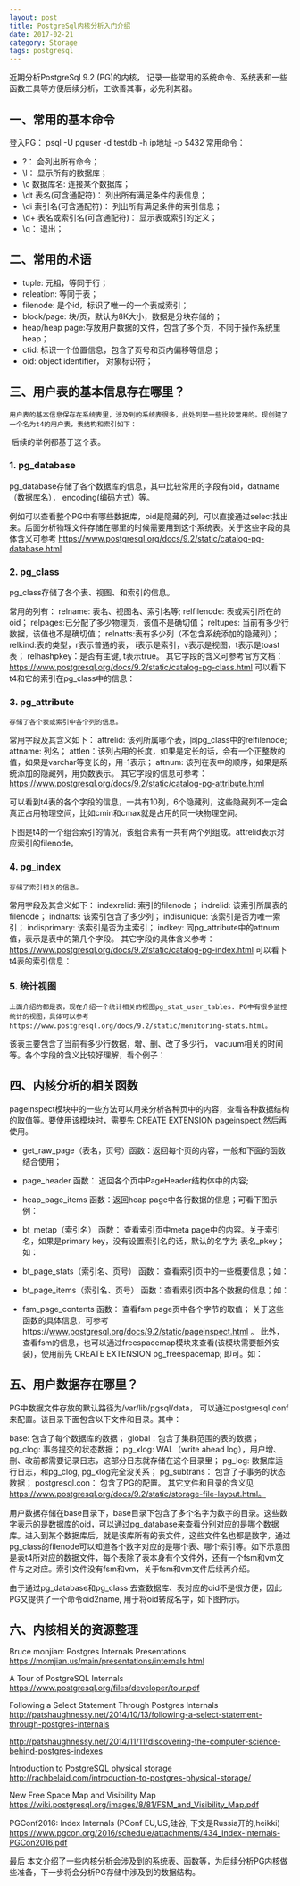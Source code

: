 ```yaml
---
layout: post
title: PostgreSql内核分析入门介绍
date: 2017-02-21
category: Storage
tags: postgresql
---
```



近期分析PostgreSql 9.2 (PG)的内核， 记录一些常用的系统命令、系统表和一些函数工具等方便后续分析，工欲善其事，必先利其器。

## 一、常用的基本命令
登入PG：  psql -U pguser  -d testdb -h ip地址 -p 5432
常用命令：
- \?： 会列出所有命令；
- \l： 显示所有的数据库；
- \c 数据库名:  连接某个数据库；
- \dt 表名(可含通配符)： 列出所有满足条件的表信息；
- \di 索引名(可含通配符)： 列出所有满足条件的索引信息；
- \d+ 表名或索引名(可含通配符)： 显示表或索引的定义；
- \q： 退出；

## 二、常用的术语
- tuple: 元祖，等同于行；
- releation: 等同于表；
- filenode: 是个id，标识了唯一的一个表或索引；
- block/page: 块/页，默认为8K大小，数据是分块存储的；
- heap/heap page:存放用户数据的文件，包含了多个页，不同于操作系统里heap；
- ctid: 标识一个位置信息，包含了页号和页内偏移等信息；
- oid:  object identifier， 对象标识符；
    
## 三、用户表的基本信息存在哪里？
    用户表的基本信息保存在系统表里，涉及到的系统表很多，此处列举一些比较常用的。现创建了一个名为t4的用户表，表结构和索引如下：
<img src="{{ '/assets/img/touring.jpg' | prepend: site.baseurl }}" alt=""> 
后续的举例都基于这个表。

### 1. pg_database
pg_database存储了各个数据库的信息，其中比较常用的字段有oid，datname（数据库名）， encoding(编码方式）等。

例如可以查看整个PG中有哪些数据库，oid是隐藏的列，可以直接通过select找出来。后面分析物理文件存储在哪里的时候需要用到这个系统表。关于这些字段的具体含义可参考 https://www.postgresql.org/docs/9.2/static/catalog-pg-database.html 


### 2. pg_class
pg_class存储了各个表、视图、和索引的信息。

常用的列有：
relname: 表名、视图名、索引名等;
relfilenode:  表或索引所在的oid；
relpages:已分配了多少物理页，该值不是确切值；
reltupes: 当前有多少行数据，该值也不是确切值；
relnatts:表有多少列（不包含系统添加的隐藏列）；
relkind:表的类型，r表示普通的表， i表示是索引，v表示是视图，t表示是toast表；
relhashpkey：是否有主键, t表示true。
其它字段的含义可参考官方文档：https://www.postgresql.org/docs/9.2/static/catalog-pg-class.html
可以看下t4和它的索引在pg_class中的信息：


### 3. pg_attribute
    存储了各个表或索引中各个列的信息。

常用字段及其含义如下：
attrelid: 该列所属哪个表，同pg_class中的relfilenode;
attname: 列名；
attlen：该列占用的长度，如果是定长的话，会有一个正整数的值，如果是varchar等变长的，用-1表示；
attnum: 该列在表中的顺序，如果是系统添加的隐藏列，用负数表示。
其它字段的信息可参考：https://www.postgresql.org/docs/9.2/static/catalog-pg-attribute.html

可以看到t4表的各个字段的信息，一共有10列，6个隐藏列，这些隐藏列不一定会真正占用物理空间，比如cmin和cmax就是占用的同一块物理空间。

下图是t4的一个组合索引的情况，该组合素有一共有两个列组成。attrelid表示对应索引的filenode。


### 4. pg_index
    存储了索引相关的信息。

常用字段及其含义如下：
indexrelid: 索引的filenode；
indrelid: 该索引所属表的filenode；
indnatts: 该索引包含了多少列；
indisunique: 该索引是否为唯一索引；
indisprimary: 该索引是否为主索引；
indkey: 同pg_attribute中的attnum值，表示是表中的第几个字段。
其它字段的具体含义参考：https://www.postgresql.org/docs/9.2/static/catalog-pg-index.html
可以看下t4表的索引信息：


### 5. 统计视图
    上面介绍的都是表，现在介绍一个统计相关的视图pg_stat_user_tables. PG中有很多监控统计的视图，具体可以参考https://www.postgresql.org/docs/9.2/static/monitoring-stats.html。

该表主要包含了当前有多少行数据，增、删、改了多少行， vacuum相关的时间等。各个字段的含义比较好理解，看个例子：


## 四、内核分析的相关函数
pageinspect模块中的一些方法可以用来分析各种页中的内容，查看各种数据结构的取值等。要使用该模块时，需要先 CREATE EXTENSION  pageinspect;然后再使用。
- get_raw_page（表名，页号）函数：返回每个页的内容，一般和下面的函数结合使用；
- page_header 函数： 返回各个页中PageHeader结构体中的内容;
- heap_page_items 函数：返回heap page中各行数据的信息；可看下图示例：


- bt_metap（索引名） 函数： 查看索引页中meta page中的内容。关于索引名，如果是primary key，没有设置索引名的话，默认的名字为 表名_pkey；如：

- bt_page_stats（索引名、页号） 函数： 查看索引页中的一些概要信息；如：

- bt_page_items（索引名、页号） 函数：查看索引页中各个数据的信息；如：


- fsm_page_contents 函数： 查看fsm page页中各个字节的取值；
关于这些函数的具体信息，可参考https://www.postgresql.org/docs/9.2/static/pageinspect.html 。
此外， 查看fsm的信息，也可以通过freespacemap模块来查看(该模块需要额外安装)，使用前先 CREATE EXTENSION pg_freespacemap; 即可。如：


## 五、用户数据存在哪里？
PG中数据文件存放的默认路径为/var/lib/pgsql/data， 可以通过postgresql.conf来配置。该目录下面包含以下文件和目录。其中：

base: 包含了每个数据库的数据；
global：包含了集群范围的表的数据；
pg_clog: 事务提交的状态数据；
pg_xlog: WAL（write ahead log），用户增、删、改前都需要记录日志，这部分日志就存储在这个目录里；
pg_log: 数据库运行日志，和pg_clog, pg_xlog完全没关系；
pg_subtrans： 包含了子事务的状态数据；
postgresql.con： 包含了PG的配置。
其它文件和目录的含义见 https://www.postgresql.org/docs/9.2/static/storage-file-layout.html。

用户数据存储在base目录下，base目录下包含了多个名字为数字的目录。这些数字表示的是数据库的oid，可以通过pg_database来查看分别对应的是哪个数据库。进入到某个数据库后，就是该库所有的表文件，这些文件名也都是数字，通过pg_class的filenode可以知道各个数字对应的是哪个表、哪个索引等。如下示意图是表t4所对应的数据文件，每个表除了表本身有个文件外，还有一个fsm和vm文件与之对应。索引文件没有fsm和vm，关于fsm和vm文件后续再介绍。

由于通过pg_database和pg_class 去查数据库、表对应的oid不是很方便，因此PG又提供了一个命令oid2name, 用于将oid转成名字，如下图所示。


## 六、内核相关的资源整理
Bruce monjian:  Postgres Internals Presentations
https://momjian.us/main/presentations/internals.html

A Tour of PostgreSQL Internals
https://www.postgresql.org/files/developer/tour.pdf

Following a Select Statement Through Postgres Internals
http://patshaughnessy.net/2014/10/13/following-a-select-statement-through-postgres-internals

http://patshaughnessy.net/2014/11/11/discovering-the-computer-science-behind-postgres-indexes

Introduction to PostgreSQL physical storage
http://rachbelaid.com/introduction-to-postgres-physical-storage/

New Free Space Map and  Visibility Map 
https://wiki.postgresql.org/images/8/81/FSM_and_Visibility_Map.pdf

PGConf2016: Index Internals (PConf EU,US,硅谷, 下文是Russia开的,heikki)
https://www.pgcon.org/2016/schedule/attachments/434_Index-internals-PGCon2016.pdf


最后
本文介绍了一些内核分析会涉及到的系统表、函数等，为后续分析PG内核做些准备，下一步将会分析PG存储中涉及到的数据结构。
